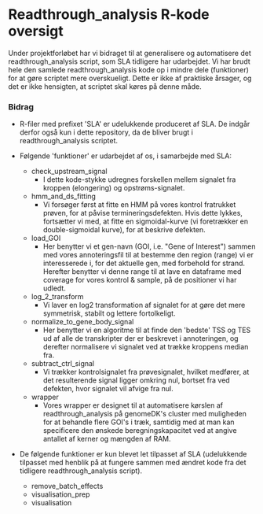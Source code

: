 # Readthrough_analysis R-kode oversigt

Under projektforløbet har vi bidraget til at generalisere og automatisere det readthrough_analysis script, som SLA tidligere har udarbejdet.
Vi har brudt hele den samlede readthrough_analysis kode op i mindre dele (funktioner) for at gøre scriptet mere overskueligt. Dette er ikke af praktiske årsager, og det er ikke hensigten, at scriptet skal køres på denne måde.

### Bidrag

* R-filer med prefixet 'SLA' er udelukkende produceret af SLA. De indgår derfor også kun i dette repository, da de bliver brugt i readthrough_analysis scriptet.
* Følgende 'funktioner' er udarbejdet af os, i samarbejde med SLA:
  - check_upstream_signal
    * I dette kode-stykke udregnes forskellen mellem signalet fra kroppen (elongering) og opstrøms-signalet.
  - hmm_and_ds_fitting
    * Vi forsøger først at fitte en HMM på vores kontrol fratrukket prøven, for at påvise termineringsdefekten. Hvis dette lykkes,                  fortsætter vi med, at fitte en sigmoidal-kurve (vi foretrækker en double-sigmoidal kurve), for at beskrive defekten. 
  - load_GOI
    * Her benytter vi et gen-navn (GOI, i.e. "Gene of Interest") sammen med vores annoteringsfil til at bestemme den region (range) vi er           interesserede i, for det aktuelle gen, med forbehold for strand. Herefter benytter vi denne range til at lave en dataframe med coverage
      for vores kontrol & sample, på de positioner vi har udledt.
  - log_2_transform
    * Vi laver en log2 transformation af signalet for at gøre det mere symmetrisk, stabilt og lettere fortolkeligt. 
  - normalize_to_gene_body_signal
    * Her benytter vi en algoritme til at finde den 'bedste' TSS og TES ud af alle de transkripter der er beskrevet i annoteringen, og              derefter normalisere vi signalet ved at trække kroppens median fra.
  - subtract_ctrl_signal
    * Vi trækker kontrolsignalet fra prøvesignalet, hvilket medfører, at det resulterende signal ligger omkring nul, bortset fra                    ved defekten, hvor signalet vil afvige fra nul.
  - wrapper
    * Vores wrapper er designet til at automatisere kørslen af readthrough_analysis på genomeDK's cluster med muligheden for at behandle            flere GOI's i træk, samtidig med at man kan specificere den ønskede beregningskapacitet ved at angive antallet af kerner og                   mængden af RAM.
  
* De følgende funktioner er kun blevet let tilpasset af SLA (udelukkende tilpasset med henblik på at fungere sammen med ændret kode fra det tidligere readthrough_analysis script).
  - remove_batch_effects
  - visualisation_prep
  - visualisation
